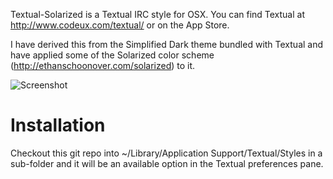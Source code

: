 Textual-Solarized is a Textual IRC style for OSX. You can find Textual at http://www.codeux.com/textual/ or on the App Store.

I have derived this from the Simplified Dark theme bundled with Textual and have applied some of the Solarized color scheme (http://ethanschoonover.com/solarized) to it.

![Screenshot](http://f.cl.ly/items/0X0m1E1Y37353p1w2h2R/Screen%20shot%202011-04-08%20at%209.15.28%20PM.png)

Installation
============
Checkout this git repo into ~/Library/Application Support/Textual/Styles in a sub-folder and it will be an available option in the Textual preferences pane.
